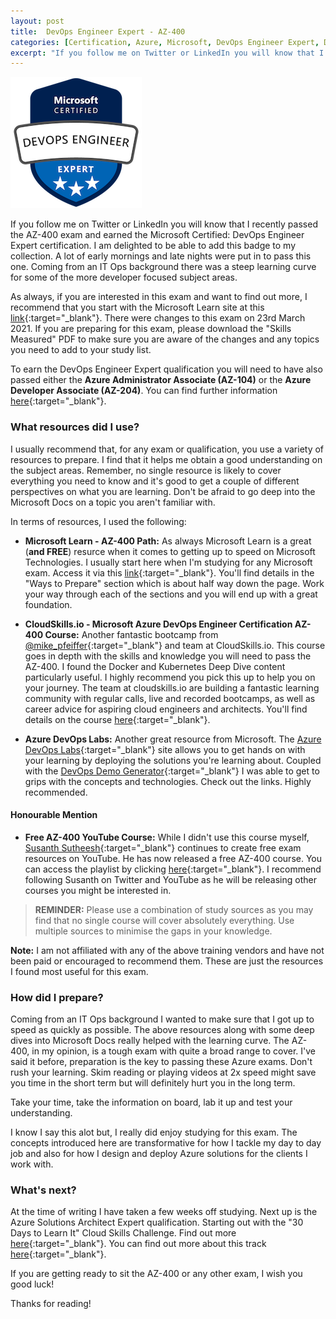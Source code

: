 ```yaml
---
layout: post
title:  DevOps Engineer Expert - AZ-400
categories: [Certification, Azure, Microsoft, DevOps Engineer Expert, DevOps, AZ-400]
excerpt: "If you follow me on Twitter or LinkedIn you will know that I recently passed the AZ-400 exam and earned the Microsoft Certified: DevOps Engineer Expert certification. I am delighted to be able to add this badge to my collection. A lot of early mornings and late nights were put in to pass this one. Coming from an IT Ops background there was a steep learning curve for some of the more developer focused subject areas."
---
```


![Microsoft DevOps Badge](/images/blogs/az400/ms-devops-engineer-expert_badge.png)

If you follow me on Twitter or LinkedIn you will know that I recently passed the AZ-400 exam and earned the Microsoft Certified: DevOps Engineer Expert certification. I am delighted to be able to add this badge to my collection. A lot of early mornings and late nights were put in to pass this one. Coming from an IT Ops background there was a steep learning curve for some of the more developer focused subject areas.

As always, if you are interested in this exam and want to find out more, I recommend that you start with the Microsoft Learn site at this [link](https://docs.microsoft.com/en-us/learn/certifications/exams/az-400){:target="_blank"}. There were changes to this exam on 23rd March 2021. If you are preparing for this exam, please download the "Skills Measured" PDF to make sure you are aware of the changes and any topics you need to add to your study list.

To earn the DevOps Engineer Expert qualification you will need to have also passed either the **Azure Administrator Associate (AZ-104)** or the **Azure Developer Associate (AZ-204)**. You can find further information [here](https://docs.microsoft.com/en-us/learn/certifications/devops-engineer/){:target="_blank"}.

### What resources did I use?

I usually recommend that, for any exam or qualification, you use a variety of resources to prepare. I find that it helps me obtain a good understanding on the subject areas. Remember, no single resource is likely to cover everything you need to know and it's good to get a couple of different perspectives on what you are learning. Don't be afraid to go deep into the Microsoft Docs on a topic you aren't familiar with.

In terms of resources, I used the following:

* **Microsoft Learn - AZ-400 Path:** As always Microsoft Learn is a great (**and FREE**) resurce when it comes to getting up to speed on Microsoft Technologies. I usually start here when I'm studying for any Microsoft exam. Access it via this [link](https://docs.microsoft.com/en-us/learn/certifications/exams/az-400){:target="_blank"}. You'll find details in the "Ways to Prepare" section which is about half way down the page. Work your way through each of the sections and you will end up with a great foundation.

* **CloudSkills.io - Microsoft Azure DevOps Engineer Certification AZ-400 Course:** Another fantastic bootcamp from [@mike_pfeiffer](https://twitter.com/mike_pfeiffer){:target="_blank"} and team at CloudSkills.io. This course goes in depth with the skills and knowledge you will need to pass the AZ-400. I found the Docker and Kubernetes Deep Dive content particularly useful. I highly recommend you pick this up to help you on your journey. The team at cloudskills.io are building a fantastic learning community with regular calls, live and recorded bootcamps, as well as career advice for aspiring cloud engineers and architects. You'll find details on the course [here](https://cloudskills.io/courses/az-400){:target="_blank"}.

* **Azure DevOps Labs:** Another great resource from Microsoft. The [Azure DevOps Labs](https://www.azuredevopslabs.com/){:target="_blank"} site allows you to get hands on with your learning by deploying the solutions you're learning about. Coupled with the [DevOps Demo Generator](https://azuredevopsdemogenerator.azurewebsites.net/){:target="_blank"} I was able to get to grips with the concepts and technologies. Check out the links. Highly recommended.

#### Honourable Mention

* **Free AZ-400 YouTube Course:** While I didn't use this course myself, [Susanth Sutheesh](https://twitter.com/aguidetocloud){:target="_blank"} continues to create free exam resources on YouTube. He has now released a free AZ-400 course. You can access the playlist by clicking [here](https://youtube.com/playlist?list=PLhLKc18P9YOCIHOQZ1p1QyF6fKKcz6RJk){:target="_blank"}. I recommend following Susanth on Twitter and YouTube as he will be releasing other courses you might be interested in.

> **REMINDER:** Please use a combination of study sources as you may find that no single course will cover absolutely everything. Use multiple sources to minimise the gaps in your knowledge.

**Note:** I am not affiliated with any of the above training vendors and have not been paid or encouraged to recommend them. These are just the resources I found most useful for this exam.

### How did I prepare?

Coming from an IT Ops background I wanted to make sure that I got up to speed as quickly as possible. The above resources along with some deep dives into Microsoft Docs really helped with the learning curve. The AZ-400, in my opinion, is a tough exam with quite a broad range to cover. I've said it before, preparation is the key to passing these Azure exams. Don't rush your learning. Skim reading or playing videos at 2x speed might save you time in the short term but will definitely hurt you in the long term.

Take your time, take the information on board, lab it up and test your understanding.

I know I say this alot but, I really did enjoy studying for this exam. The concepts introduced here are transformative for how I tackle my day to day job and also for how I design and deploy Azure solutions for the clients I work with.

### What's next?

At the time of writing I have taken a few weeks off studying. Next up is the Azure Solutions Architect Expert qualification. Starting out with the "30 Days to Learn It" Cloud Skills Challenge. Find out more [here](https://developer.microsoft.com/en-us/offers/30-days-to-learn-it){:target="_blank"}. You can find out more about this track [here](https://docs.microsoft.com/en-us/learn/certifications/azure-solutions-architect){:target="_blank"}.

If you are getting ready to sit the AZ-400 or any other exam, I wish you good luck!

Thanks for reading!
